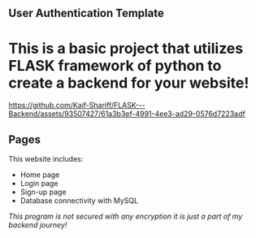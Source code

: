 ## User Authentication Template
# This is a basic project that utilizes FLASK framework of python to create a backend for your website!
https://github.com/Kaif-Shariff/FLASK---Backend/assets/93507427/61a3b3ef-4991-4ee3-ad29-0576d7223adf


## Pages

This website includes:
- Home page
- Login page
- Sign-up page
- Database connectivity with MySQL




*This program is not secured with any encryption it is just a part of my backend journey!*
